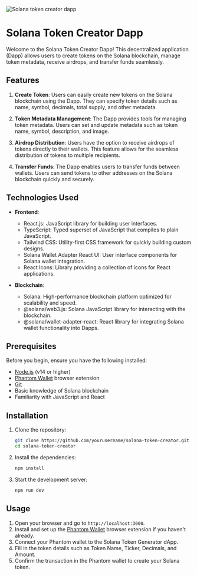 ![Solana token creator dapp](https://github.com/krazy9ine/solana-token-creator-dapp-main/assets/152726423/25d4e480-56eb-4d05-ad6a-d961b6655209)


# Solana Token Creator Dapp

Welcome to the Solana Token Creator Dapp! This decentralized application (Dapp) allows users to create tokens on the Solana blockchain, manage token metadata, receive airdrops, and transfer funds seamlessly.

## Features

1. **Create Token**: Users can easily create new tokens on the Solana blockchain using the Dapp. They can specify token details such as name, symbol, decimals, total supply, and other metadata.

2. **Token Metadata Management**: The Dapp provides tools for managing token metadata. Users can set and update metadata such as token name, symbol, description, and image.

3. **Airdrop Distribution**: Users have the option to receive airdrops of tokens directly to their wallets. This feature allows for the seamless distribution of tokens to multiple recipients.

4. **Transfer Funds**: The Dapp enables users to transfer funds between wallets. Users can send tokens to other addresses on the Solana blockchain quickly and securely.

## Technologies Used

- **Frontend**:

  - React.js: JavaScript library for building user interfaces.
  - TypeScript: Typed superset of JavaScript that compiles to plain JavaScript.
  - Tailwind CSS: Utility-first CSS framework for quickly building custom designs.
  - Solana Wallet Adapter React UI: User interface components for Solana wallet integration.
  - React Icons: Library providing a collection of icons for React applications.

- **Blockchain**:
  - Solana: High-performance blockchain platform optimized for scalability and speed.
  - @solana/web3.js: Solana JavaScript library for interacting with the blockchain.
  - @solana/wallet-adapter-react: React library for integrating Solana wallet functionality into Dapps.

## Prerequisites

Before you begin, ensure you have the following installed:
- [Node.js](https://nodejs.org/) (v14 or higher)
- [Phantom Wallet](https://phantom.app/) browser extension
- [Git](https://git-scm.com/)
- Basic knowledge of Solana blockchain
- Familiarity with JavaScript and React

## Installation

1. Clone the repository:
    ```bash
    git clone https://github.com/yourusername/solana-token-creator.git
    cd solana-token-creator
    ```

2. Install the dependencies:
    ```bash
    npm install
    ```

3. Start the development server:
    ```bash
    npm run dev
    ```

## Usage

1. Open your browser and go to `http://localhost:3000`.
2. Install and set up the [Phantom Wallet](https://phantom.app/) browser extension if you haven't already.
3. Connect your Phantom wallet to the Solana Token Generator dApp.
4. Fill in the token details such as Token Name, Ticker, Decimals, and Amount.
5. Confirm the transaction in the Phantom wallet to create your Solana token.
